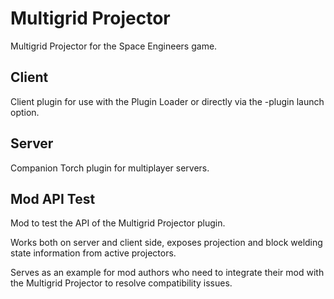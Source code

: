 # Multigrid Projector

Multigrid Projector for the Space Engineers game.

## Client

Client plugin for use with the Plugin Loader or directly via the -plugin launch option.

## Server

Companion Torch plugin for multiplayer servers.

## Mod API Test

Mod to test the API of the Multigrid Projector plugin. 

Works both on server and client side, exposes projection and block welding state information from active projectors. 

Serves as an example for mod authors who need to integrate their mod with the Multigrid Projector to resolve compatibility issues.
